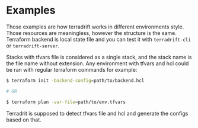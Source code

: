 # Examples

Those examples are how terradrift works in different environments style. Those resources are meaningless, however the structure is the same.
Terraform backend is local state file and you can test it with `terradrift-cli` or `terradrift-server`.

Stacks with tfvars file is considered as a single stack, and the stack name is the file name without extension.
Any environment with tfvars and hcl could be ran with regular terraform commands for example:

```bash
$ terraform init -backend-config=path/to/backend.hcl

# OR

$ terraform plan -var-file=path/to/env.tfvars

```


Terradrit is supposed to detect tfvars file and hcl and generate the configs based on that.
